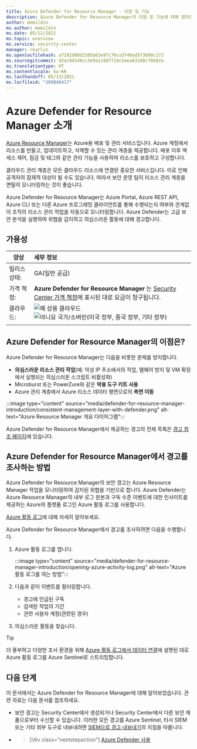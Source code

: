 ```yaml
---
title: Azure Defender for Resource Manager - 이점 및 기능
description: Azure Defender for Resource Manager의 이점 및 기능에 대해 알아봅니다.
author: memildin
ms.author: memildin
ms.date: 05/12/2021
ms.topic: overview
ms.service: security-center
manager: rkarlin
ms.openlocfilehash: a7292d08d2505b63e97c76ca3f40ad573690c173
ms.sourcegitcommit: 42ac9d148cc3e9a1c0d771bc5eea632d8c70b92a
ms.translationtype: HT
ms.contentlocale: ko-KR
ms.lasthandoff: 05/13/2021
ms.locfileid: "109846417"
---
```

# <a name="introduction-to-azure-defender-for-resource-manager"></a>Azure Defender for Resource Manager 소개

[Azure Resource Manager](../azure-resource-manager/management/overview.md)는 Azure용 배포 및 관리 서비스입니다. Azure 계정에서 리소스를 만들고, 업데이트하고, 삭제할 수 있는 관리 계층을 제공합니다. 배포 이후 액세스 제어, 잠금 및 태그와 같은 관리 기능을 사용하여 리소스를 보호하고 구성합니다.

클라우드 관리 계층은 모든 클라우드 리소스에 연결된 중요한 서비스입니다. 이로 인해 공격자의 잠재적 대상이 될 수도 있습니다. 따라서 보안 운영 팀이 리소스 관리 계층을 면밀히 모니터링하는 것이 좋습니다. 

Azure Defender for Resource Manager는 Azure Portal, Azure REST API, Azure CLI 또는 다른 Azure 프로그래밍 클라이언트를 통해 수행되는지 여부와 관계없이 조직의 리소스 관리 작업을 자동으로 모니터링합니다. Azure Defender는 고급 보안 분석을 실행하여 위협을 감지하고 의심스러운 활동에 대해 경고합니다.

## <a name="availability"></a>가용성

|양상|세부 정보|
|----|:----|
|릴리스 상태:|GA(일반 공급)|
|가격 책정:|**Azure Defender for Resource Manager** 는 [Security Center 가격 책정](https://azure.microsoft.com/pricing/details/security-center/)에 표시된 대로 요금이 청구됩니다.|
|클라우드:|![예](./media/icons/yes-icon.png) 상용 클라우드<br>![아니요](./media/icons/no-icon.png) 국가/소버린(미국 정부, 중국 정부, 기타 정부)|
|||

## <a name="what-are-the-benefits-of-azure-defender-for-resource-manager"></a>Azure Defender for Resource Manager의 이점은?

Azure Defender for Resource Manager는 다음을 비롯한 문제를 방지합니다.

- **의심스러운 리소스 관리 작업**(예: 악성 IP 주소에서의 작업, 맬웨어 방지 및 VM 확장에서 실행되는 의심스러운 스크립트 비활성화)
- Microburst 또는 PowerZure와 같은 **악용 도구 키트 사용**
- Azure 관리 계층에서 Azure 리소스 데이터 평면으로의 **측면 이동**

:::image type="content" source="media/defender-for-resource-manager-introduction/consistent-management-layer-with-defender.png" alt-text="Azure Resource Manager 개요 다이어그램":::

Azure Defender for Resource Manager에서 제공하는 경고의 전체 목록은 [경고 참조 페이지](alerts-reference.md#alerts-resourcemanager)에 있습니다.


 ## <a name="how-to-investigate-alerts-from-azure-defender-for-resource-manager"></a>Azure Defender for Resource Manager에서 경고를 조사하는 방법

Azure Defender for Resource Manager의 보안 경고는 Azure Resource Manager 작업을 모니터링하여 감지된 위협을 기반으로 합니다. Azure Defender는 Azure Resource Manager의 내부 로그 원본과 구독 수준 이벤트에 대한 인사이트를 제공하는 Azure의 플랫폼 로그인 Azure 활동 로그를 사용합니다.

[Azure 활동 로그](../azure-monitor/essentials/activity-log.md)에 대해 자세히 알아보세요.

Azure Defender for Resource Manager에서 경고를 조사하려면 다음을 수행합니다.

1. Azure 활동 로그를 엽니다.

    :::image type="content" source="media/defender-for-resource-manager-introduction/opening-azure-activity-log.png" alt-text="Azure 활동 로그를 여는 방법":::

1. 다음과 같이 이벤트를 필터링합니다.
    - 경고에 언급된 구독
    - 검색된 작업의 기간
    - 관련 사용자 계정(관련된 경우)

1. 의심스러운 활동을 찾습니다.

> [!TIP]
> 더 풍부하고 다양한 조사 환경을 위해 [Azure 활동 로그에서 데이터 연결](../sentinel/connect-azure-activity.md)에 설명된 대로 Azure 활동 로그를 Azure Sentinel로 스트리밍합니다.



## <a name="next-steps"></a>다음 단계

이 문서에서는 Azure Defender for Resource Manager에 대해 알아보았습니다. 관련 자료는 다음 문서를 참조하세요. 

- 보안 경고는 Security Center에서 생성되거나 Security Center에서 다른 보안 제품으로부터 수신할 수 있습니다. 이러한 모든 경고를 Azure Sentinel, 타사 SIEM 또는 기타 외부 도구로 내보내려면 [SIEM으로 경고 내보내기](continuous-export.md)의 지침을 따릅니다.

- > [!div class="nextstepaction"]
    > [Azure Defender 사용](enable-azure-defender.md)